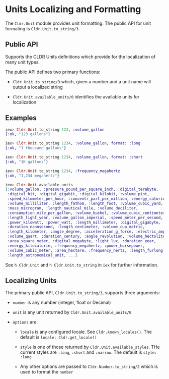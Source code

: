 # Units Localizing and Formatting

The `Cldr.Unit` module provides unit formatting.  The public API for unit formating is `Cldr.Unit.to_string/3`.

## Public API

  Supports the CLDR Units definitions which provide for the localization of many
  unit types.

  The public API defines two primary functions:

  * `Cldr.Unit.to_string/3` which, given a number and a unit name will output a localized string

  * `Cldr.Unit.available_units/0` identifies the available units for localization

## Examples

```elixir
iex> Cldr.Unit.to_string 123, :volume_gallon
{:ok, "123 gallons"}

iex> Cldr.Unit.to_string 1234, :volume_gallon, format: :long
{:ok, "1 thousand gallons"}

iex> Cldr.Unit.to_string 1234, :volume_gallon, format: :short
{:ok, "1K gallons"}

iex> Cldr.Unit.to_string 1234, :frequency_megahertz
{:ok, "1,234 megahertz"}

iex> Cldr.Unit.available_units
[:volume_gallon, :pressure_pound_per_square_inch, :digital_terabyte,
 :digital_bit, :digital_gigabit, :digital_kilobit, :volume_pint,
 :speed_kilometer_per_hour, :concentr_part_per_million, :energy_calorie,
 :volume_milliliter, :length_fathom, :length_foot, :volume_cubic_yard,
 :mass_microgram, :length_nautical_mile, :volume_deciliter,
 :consumption_mile_per_gallon, :volume_bushel, :volume_cubic_centimeter,
 :length_light_year, :volume_gallon_imperial, :speed_meter_per_second,
 :power_kilowatt, :power_watt, :length_millimeter, :digital_gigabyte,
 :duration_nanosecond, :length_centimeter, :volume_cup_metric,
 :length_kilometer, :angle_degree, :acceleration_g_force, :electric_ampere,
 :volume_quart, :duration_century, :angle_revolution, :volume_hectoliter,
 :area_square_meter, :digital_megabyte, :light_lux, :duration_year,
 :energy_kilocalorie, :frequency_megahertz, :power_horsepower,
 :volume_cubic_meter, :area_hectare, :frequency_hertz, :length_furlong,
 :length_astronomical_unit, ...]
```

See `h Cldr.Unit` and `h Cldr.Unit.to_string` in `iex` for further information.

## Localizing Units

The primary public API, `Cldr.Unit.to_string/3`, supports three arguments:

  * `number` is any number (integer, float or Decimal)

  * `unit` is any unit returned by `Cldr.Unit.available_units/0`

  * `options` are:

    * `locale` is any configured locale. See `Cldr.known_locales()`. The default
    is `locale: Cldr.get_locale()`

    * `style` is one of those returned by `Cldr.Unit.available_styles`.
    THe current styles are `:long`, `:short` and `:narrow`.  The default is `style: :long`

    * Any other options are passed to `Cldr.Number.to_string/2` which is used to format the `number`